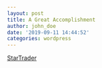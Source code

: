 ```yaml
---
layout: post
title: A Great Accomplishment
author: john_doe
date: '2019-09-11 14:44:52'
categories: wordpress
---
```

<a href="https://mamichaud.github.io/FinalWebProject/" rel="noopener">StarTrader</a>
